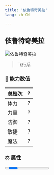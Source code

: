 ```yaml
---
title: '依鲁特奇美拉'
lang: zh-CN

---
```


<RouterBack />

## 依鲁特奇美拉

![依鲁特奇美拉](https://user-images.githubusercontent.com/78347270/115866150-39ee1d00-a474-11eb-8e6a-b153ce06f9f8.gif) 

> 飞行系


### 💪 能力数值

| 总档次       | ?            |
| :----------- |:-------------:|
| 体力      | ?   <Stars :number="5" />  |
| 力量      | ?   <Stars :number="5" />  |
| 防御      | ?  <Stars :number="5" />  | 
| 敏捷      | ?  <Stars :number="5" />  | 
| 魔法      | ?  <Stars :number="5" />   | 


### ⚖️ 属性


<Progress earth :number="0" />

<Progress water :number="0" />

<Progress fire :number="0" />

<Progress wind :number="0" />

### ✨ 技能栏 <Strong>9个</Strong>

- 攻击
- 防御

### 👶 1级出现点

- 无

